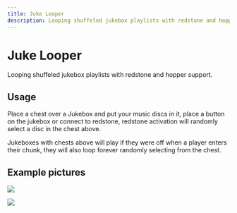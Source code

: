 ```yaml
---
title: Juke Looper
description: Looping shuffeled jukebox playlists with redstone and hopper support.
---
```


# Juke Looper

Looping shuffeled jukebox playlists with redstone and hopper support.

## Usage

Place a chest over a Jukebox and put your music discs in it, place a button on the jukebox or connect to redstone, redstone activation will randomly select a disc in the chest above.

Jukeboxes with chests above will play if they were off when a player enters their chunk, they will also loop forever randomly selecting from the chest.

## Example pictures

![](/img/guide/juke-looper-1.webp)

![](/img/guide/juke-looper-2.webp)
